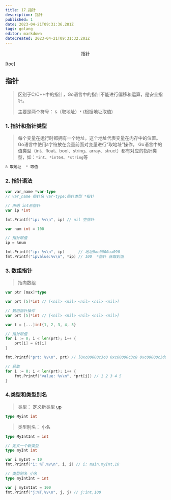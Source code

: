 ```yaml
---
title: 17.指针
description: 指针
published: 1
date: 2023-04-21T09:31:36.281Z
tags: golang
editor: markdown
dateCreated: 2023-04-21T09:31:32.201Z
---
```


<center>指针</center>



[toc]





## 指针

> 区别于C/C++中的指针，Go语言中的指针不能进行偏移和运算，是安全指针。
>
> 主要是两个符号： `&`（取地址）`*` (根据地址取值)



### 1. 指针和指针类型

> 每个变量在运行时都拥有一个地址，这个地址代表变量在内存中的位置。Go语言中使用`&`字符放在变量前面对变量进行“取地址”操作。 Go语言中的值类型（int、float、bool、string、array、struct）都有对应的指针类型，如：`*int`、`*int64`、`*string`等

```go
& 取地址  * 取值
```



### 2. 指针语法

```go
var var_name *var-type
// var_name 指针名 var-type:指针类型 *指针

// 声明 int形指针
var ip *int

fmt.Printf("ip: %v\n", ip) // nil 空指针

var num int = 100

// 指针赋值
ip = &num

fmt.Printf("ip: %v\n", ip)      // 地址0xc0000aa090
fmt.Printf("ipvalue:%v\n", *ip) // 100  *指针 获取到值
```





### 3. 数组指针

> 指向数组 

```go
var ptr [max]*type

var prt [5]*int // [<nil> <nil> <nil> <nil> <nil>]
```

```go
// 数组指针操作
var prt [5]*int // [<nil> <nil> <nil> <nil> <nil>]

var t = [...]int{1, 2, 3, 4, 5}

// 指针赋值
for i := 0; i < len(prt); i++ {
    prt[i] = &t[i]
}

fmt.Printf("prt: %v\n", prt) // [0xc00000c3c0 0xc00000c3c8 0xc00000c3d0 0xc00000c3d8 0xc00000c3e0]

// 获取
for i := 0; i < len(prt); i++ {
    fmt.Printf("value: %v\n", *prt[i]) // 1 2 3 4 5
}
```



### 4.类型和类型别名

> 类型： 定义新类型 [up](https://www.liwenzhou.com/posts/Go/10-struct/)

```go
type Myint int
```



> 类型别名：  小名

```go
type MyIntInt = int
```

```go
// 定义一个新类型
type myInt int

var i myInt = 10
fmt.Printf("i: %T,%v\n", i, i) // i: main.myInt,10

// 类型别名 小名
type myIntInt = int

var j myIntInt = 100
fmt.Printf("j:%T,%v\n", j, j) // j:int,100
```

